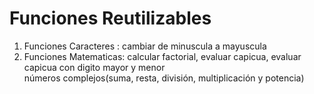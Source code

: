 # Funciones Reutilizables
1. Funciones Caracteres : cambiar de minuscula a mayuscula <br/>
2. Funciones Matematicas: calcular factorial, evaluar capicua, evaluar capicua con digito mayor y menor <br/>
                          números complejos(suma, resta, división, multiplicación y potencia) <br/>
